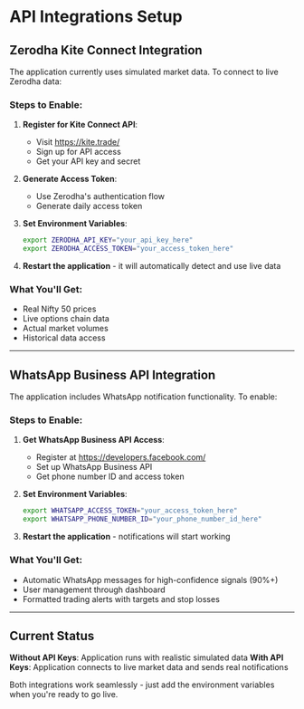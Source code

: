 # API Integrations Setup

## Zerodha Kite Connect Integration

The application currently uses simulated market data. To connect to live Zerodha data:

### Steps to Enable:
1. **Register for Kite Connect API**:
   - Visit https://kite.trade/
   - Sign up for API access
   - Get your API key and secret

2. **Generate Access Token**:
   - Use Zerodha's authentication flow
   - Generate daily access token

3. **Set Environment Variables**:
   ```bash
   export ZERODHA_API_KEY="your_api_key_here"
   export ZERODHA_ACCESS_TOKEN="your_access_token_here"
   ```

4. **Restart the application** - it will automatically detect and use live data

### What You'll Get:
- Real Nifty 50 prices
- Live options chain data
- Actual market volumes
- Historical data access

---

## WhatsApp Business API Integration

The application includes WhatsApp notification functionality. To enable:

### Steps to Enable:
1. **Get WhatsApp Business API Access**:
   - Register at https://developers.facebook.com/
   - Set up WhatsApp Business API
   - Get phone number ID and access token

2. **Set Environment Variables**:
   ```bash
   export WHATSAPP_ACCESS_TOKEN="your_access_token_here"
   export WHATSAPP_PHONE_NUMBER_ID="your_phone_number_id_here"
   ```

3. **Restart the application** - notifications will start working

### What You'll Get:
- Automatic WhatsApp messages for high-confidence signals (90%+)
- User management through dashboard
- Formatted trading alerts with targets and stop losses

---

## Current Status

**Without API Keys**: Application runs with realistic simulated data
**With API Keys**: Application connects to live market data and sends real notifications

Both integrations work seamlessly - just add the environment variables when you're ready to go live.
